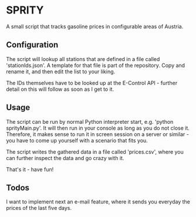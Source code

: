 # SPRITY

A small script that tracks gasoline prices in configurable areas of Austria. 

## Configuration

The script will lookup all stations that are defined in a file called 'stationIds.json'. A template for that file is part of the repository. Copy and rename it, and then edit the list to your liking. 

The IDs themselves have to be looked up at the E-Control API - further detail on this will follow as soon as I get to it. 

## Usage

The script can be run by normal Python interpreter start, e.g. 'python sprityMain.py'. It will then run in your console as long as you do not close it. Therefore, it makes sense to run it in screen session on a server or similar - you have to come up yourself with a scenario that fits you.

The script writes the gathered data in a file called 'prices.csv', where you can further inspect the data and go crazy with it. 

That's it - have fun!

## Todos

I want to implement next an e-mail feature, where it sends you everyday the prices of the last five days.
